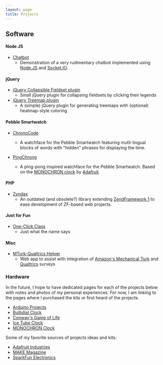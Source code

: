 ```yaml
---
layout: page
title: Projects
---
```


## <a id="digital"></a><a id="software"></a>Software

#### <a id="node-js"></a>Node JS

* [Chatbot](http://chatbot.rexmac.com/)
  * Demonstration of a very rudimentary chatbot implemented using [Node.JS](http://nodejs.org/) and [Socket.IO](http://socket.io/).

#### <a id="jquery"></a>jQuery

* [jQuery Collapsible Fieldset plugin](http://github.com/rexmac/jquery-collapsibleFieldset)
  * Small jQuery plugin for collapsing fieldsets by clicking their legends
* [jQuery Treemap plugin](http://rexmac.com/jquery/treemap)
  * A (simple) jQuery plugin for generating treemaps with (optional) heatmap-style coloring

#### <a id="pebble"></a>Pebble Smartwatch

* [ChronoCode](/chronocode)
  * A watchface for the Pebble Smartwatch featuring mutli-lingual blocks of words with "hidden" phrases for displaying the time.

* [PingChrong](/pingchrong)
  * A ping-pong inspired watchface for the Pebble Smartwatch. Based on the [MONOCHRON clock](http://www.adafruit.com/products/204) by [Adafruit](http://www.adafruit.com/).

#### <a id="php"></a>PHP

* [Zyndax](http://github.com/rexmac/zyndax)
  * An outdated (and obsolete?) library extending [ZendFramework 1](http://framework.zend.com/) to ease development of ZF-based web projects.
  
#### <a id="just-for-fun"></a>Just for Fun

* [One-Click Class](http://oneclickclass.com/)
  * Just what the name says
  
#### <a id="misc"></a>Misc

* [MTurk-Qualtrics Helper](/projects/mturk)
  * Web app to assist with integration of [Amazon's Mechanical Turk](http://mturk.com/) and [Qualtrics](http://qualtrics.com/) surveys

### <a id="analog"></a><a id="hardware"></a>Hardware

In the future, I hope to have dedicated pages for each of the projects below with notes and photos of my personal experiences. For now, I am linking to the pages where I purchased the kits or first heard of the projects.

* [Arduino Projects](http://www.adafruit.com/category/17)
* [Bulbdial Clock](http://www.adafruit.com/products/240)
* [Conway's Game of Life](http://www.adafruit.com/products/89)
* [Ice Tube Clock](http://www.adafruit.com/products/194)
* [MONOCHRON Clock](http://www.adafruit.com/products/204)

Some of my favorite sources of projects ideas and kits:

* [Adafruit Industries](http://www.adafruit.com/)
* [MAKE Magazine](http://makezine.com/)
* [SparkFun Electronics](http://sparkfun.com/)
